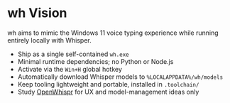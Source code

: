 # wh Vision

wh aims to mimic the Windows 11 voice typing experience while running entirely locally with Whisper.

- Ship as a single self-contained `wh.exe`
- Minimal runtime dependencies; no Python or Node.js
- Activate via the `Win+H` global hotkey
- Automatically download Whisper models to `%LOCALAPPDATA%/wh/models`
- Keep tooling lightweight and portable, installed in `.toolchain/`
- Study [OpenWhispr](https://github.com/HeroTools/open-whispr) for UX and model-management ideas only
